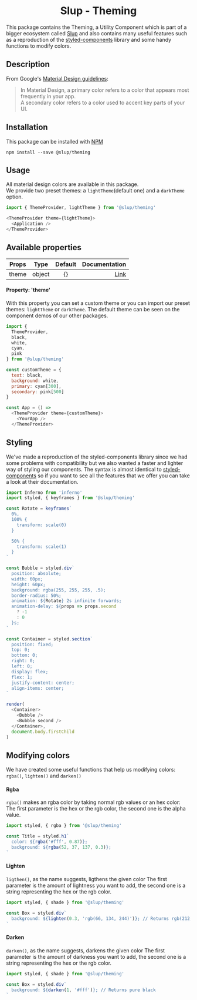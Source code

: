 <h1 align='center'>Slup - Theming</h1>

This package contains the Theming, a Utility Component which is part of a bigger ecosystem called [Slup](https://github.com/gejsi/material) and also contains many useful features such as a reproduction of the [styled-components](https://www.styled-components.com/) library and some handy functions to modify colors.

## Description
From Google's [Material Design guidelines](https://material.io/guidelines):
<blockquote>
  In Material Design, a primary color refers to a color that appears most frequently in your app.<br />
  A secondary color refers to a color used to accent key parts of your UI.
</blockquote>


## Installation
This package can be installed with [NPM](http://npmjs.com/)
```
npm install --save @slup/theming
```

## Usage
All material design colors are available in this package.<br />
We provide two preset themes: a `lightTheme`(default one) and a `darkTheme` option.
```js
import { ThemeProvider, lightTheme } from '@slup/theming'

<ThemeProvider theme={lightTheme}>
  <Application />
</ThemeProvider>
```

## Available properties
| Props          |    Type       |    Default    | Documentation          |
|-------------   |:-------------:|:-------------:|------:                 |
| theme          |  object       |  {}           | [Link](#property-theme)|

#### Property: 'theme'
With this property you can set a custom theme or you can import our preset themes: `lightTheme` or `darkTheme`. The default theme can be seen on the component demos of our other packages.

```js
import {
  ThemeProvider,
  black,
  white,
  cyan,
  pink
} from '@slup/theming'

const customTheme = {
  text: black,
  background: white,
  primary: cyan[300],
  secondary: pink[500]
}

const App = () =>
  <ThemeProvider theme={customTheme}>
    <YourApp />
  </ThemeProvider>
```

## Styling
We've made a reproduction of the styled-components library since we had some problems with compatibility but we also wanted a faster and lighter way of styling our components.
The syntax is almost identical to [styled-components](https://www.styled-components.com/) so if you want to see all the features that we offer you can take a look at their documentation.

```js
import Inferno from 'inferno'
import styled, { keyframes } from '@slup/theming'

const Rotate = keyframes`
  0%,
  100% {
    transform: scale(0)
  }

  50% {
    transform: scale(1)
  }
`

const Bubble = styled.div`
  position: absolute;
  width: 60px;
  height: 60px;
  background: rgba(255, 255, 255, .5);
  border-radius: 50%;
  animation: ${Rotate} 2s infinite forwards;
  animation-delay: ${props => props.second
    ? -1
    : 0
  }s;
`

const Container = styled.section`
  position: fixed;
  top: 0;
  bottom: 0;
  right: 0;
  left: 0;
  display: flex;
  flex: 1;
  justify-content: center;
  align-items: center;
`

render(
  <Container>
    <Bubble />
    <Bubble second />
  </Container>,
  document.body.firstChild
)

```

## Modifying colors
We have created some useful functions that help us modifying colors: `rgba()`, `lighten()` and `darken()`

#### Rgba
`rgba()` makes an rgba color by taking normal rgb values or an hex color:<br />
The first parameter is the hex or the rgb color, the second one is the alpha value.

```js
import styled, { rgba } from '@slup/theming'

const Title = styled.h1`
  color: ${rgba('#fff', 0.87)};
  background: ${rgba(52, 37, 137, 0.3)};
`
```

#### Lighten
`ligthen()`, as the name suggests, ligthens the given color
The first parameter is the amount of lightness you want to add,
the second one is a string representing the hex or the rgb color.

```js
import styled, { shade } from '@slup/theming'

const Box = styled.div`
  background: ${lighten(0.3, 'rgb(66, 134, 244)')}; // Returns rgb(212,227,252)
`
```

#### Darken
`darken()`, as the name suggests, darkens the given color
The first parameter is the amount of darkness you want to add,
the second one is a string representing the hex or the rgb color.

```js
import styled, { shade } from '@slup/theming'

const Box = styled.div`
  background: ${darken(1, '#fff')}; // Returns pure black
`
```
